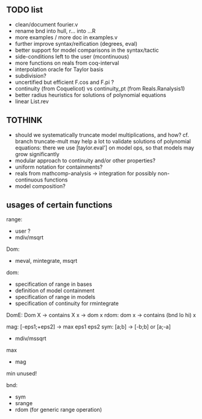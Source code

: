 ## TODO list

- clean/document fourier.v
- rename bnd into hull, r... into ...R
- more examples / more doc in examples.v
- further improve syntax/reification (degrees, eval)
- better support for model comparisons in the syntax/tactic 
- side-conditions left to the user (mcontinuous)
- more functions on reals from coq-interval
- interpolation oracle for Taylor basis
- subdivision?
- uncertified but efficient F.cos and F.pi ?
- continuity (from Coquelicot) vs continuity_pt (from Reals.Ranalysis1)
- better radius heuristics for solutions of polynomial equations
- linear List.rev

## TOTHINK

- should we systematically truncate model multiplications, and how?
  cf. branch truncate-mult
  may help a lot to validate solutions of polynomial equations:
  there we use [taylor.eval'] on model ops, so that models may grow significantly
- modular approach to continuity and/or other properties?
- uniform notation for containments?
- reals from mathcomp-analysis -> integration for possibly non-continuous functions
- model composition?
  

## usages of certain functions

range:
- user ?
- mdiv/msqrt

Dom:
- meval, mintegrate, msqrt

dom:
- specification of range in bases
- definition of model containment
- specification of range in models
- specification of continuity for rmintegrate

DomE: Dom X -> contains X x -> dom x
rdom: dom x -> contains (bnd lo hi) x


mag: [-eps1;+eps2] -> max eps1 eps2
sym: [a;b] -> [-b;b] or [a;-a]
- mdiv/mssqrt

max
- mag

min
unused!

bnd:
- sym
- srange
- rdom (for generic range operation)


